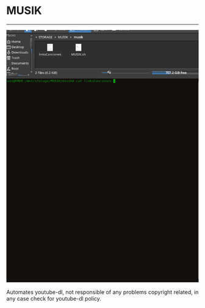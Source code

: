   # MUSIK
  ___________
  
  ![MUSIK DEMO](demo.gif)
  
  Automates youtube-dl, not responsible of any problems copyright related,
  in any case check for youtube-dl policy.
  
  
